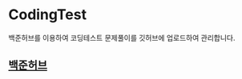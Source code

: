 # CodingTest
백준허브를 이용하여 코딩테스트 문제풀이를 깃허브에 업로드하여 관리합니다. 

## [백준허브](https://github.com/BaekjoonHub/BaekjoonHub#%EC%84%A4%EC%B9%98-%EB%B0%8F-%EC%97%B0%EB%8F%99how-to-set-it-up)

